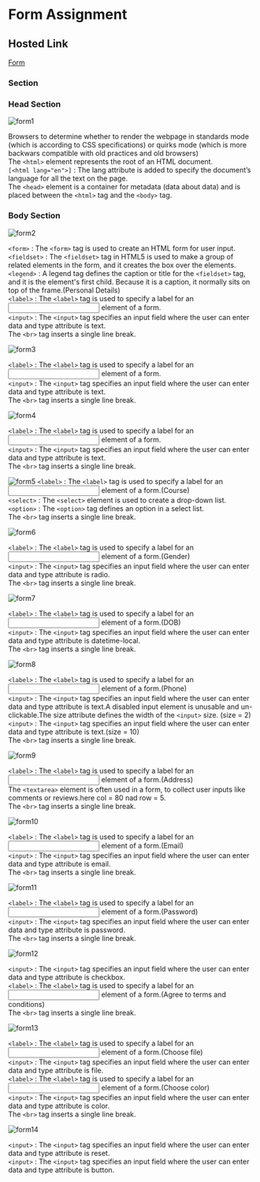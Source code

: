 # Form Assignment

## Hosted Link

[Form](https://ugamraj.github.io/HtmlAssignment/Form/)

### Section

### Head Section

![form1](https://github.com/UgamRaj/HtmlAssignment/assets/124122714/601ec87e-2ecb-4e73-9a10-a436d58771ab)

Browsers to determine whether to render the webpage in standards mode (which is according to CSS specifications) or quirks mode (which is more backwars compatible with old practices and old browsers)<br/>
The `<html>` element represents the root of an HTML document.<br/>
`[<html lang="en">]` : The lang attribute is added to specify the document’s language for all the text on the page.<br/>
The `<head>` element is a container for metadata (data about data) and is placed between the `<html>` tag and the `<body>` tag.

### Body Section

![form2](https://github.com/UgamRaj/HtmlAssignment/assets/124122714/3a9880c1-e855-4141-b271-80758040593a)

`<form>` : The `<form>` tag is used to create an HTML form for user input.<br/>
`<fieldset>` : The `<fieldset>` tag in HTML5 is used to make a group of related elements in the form, and it creates the box over the elements. <br/>
`<legend>` : A legend tag defines the caption or title for the `<fieldset>` tag, and it is the element's first child. Because it is a caption, it normally sits on top of the frame.(Personal Details) <br/>
`<label>` : The `<label>` tag is used to specify a label for an <input> element of a form. <br/>
`<input>` : The `<input>` tag specifies an input field where the user can enter data and type attribute is text. <br/>
The `<br>` tag inserts a single line break.

![form3](https://github.com/UgamRaj/HtmlAssignment/assets/124122714/6151235e-8c36-4887-a539-fa78a9f4680d)

`<label>` : The `<label>` tag is used to specify a label for an <input> element of a form. <br/>
`<input>` : The `<input>` tag specifies an input field where the user can enter data and type attribute is text. <br/>
The `<br>` tag inserts a single line break.

![form4](https://github.com/UgamRaj/HtmlAssignment/assets/124122714/65d607e9-786c-4b94-8775-6e3a051daba8)

`<label>` : The `<label>` tag is used to specify a label for an <input> element of a form. <br/>
`<input>` : The `<input>` tag specifies an input field where the user can enter data and type attribute is text. <br/>
The `<br>` tag inserts a single line break.

![form5](https://github.com/UgamRaj/HtmlAssignment/assets/124122714/6c0f77b0-8691-4c0d-95bf-562ad6f91310)
`<label>` : The `<label>` tag is used to specify a label for an <input> element of a form.(Course) <br/>
`<select>` :  The `<select>` element is used to create a drop-down list. <br/>
`<option>` :  The `<option>` tag defines an option in a select list. <br/>
The `<br>` tag inserts a single line break.

![form6](https://github.com/UgamRaj/HtmlAssignment/assets/124122714/e4b2e197-4672-4d20-a3ea-d1e0d2352814)

`<label>` : The `<label>` tag is used to specify a label for an <input> element of a form.(Gender) <br/>
`<input>` : The `<input>` tag specifies an input field where the user can enter data and type attribute is radio. <br/>
The `<br>` tag inserts a single line break.

![form7](https://github.com/UgamRaj/HtmlAssignment/assets/124122714/4bd020fc-c6c5-4d45-a367-5cce7b59322d)

`<label>` : The `<label>` tag is used to specify a label for an <input> element of a form.(DOB) <br/>
`<input>` : The `<input>` tag specifies an input field where the user can enter data and type attribute is datetime-local. <br/>
The `<br>` tag inserts a single line break.

![form8](https://github.com/UgamRaj/HtmlAssignment/assets/124122714/60421583-1af0-48a2-bf16-c25023a19925)

`<label>` : The `<label>` tag is used to specify a label for an <input> element of a form.(Phone) <br/>
`<input>` : The `<input>` tag specifies an input field where the user can enter data and type attribute is text.A disabled input element is unusable and un-clickable.The size attribute defines the width of the `<input>` size. (size = 2)  <br/>
`<input>` : The `<input>` tag specifies an input field where the user can enter data and type attribute is text.(size = 10) <br/>
The `<br>` tag inserts a single line break.

![form9](https://github.com/UgamRaj/HtmlAssignment/assets/124122714/ae3120f1-671c-4afb-83dd-4bdf8429eef8)

`<label>` : The `<label>` tag is used to specify a label for an <input> element of a form.(Address) <br/>
The `<textarea>` element is often used in a form, to collect user inputs like comments or reviews.here col = 80 nad row = 5.<br/>
The `<br>` tag inserts a single line break.

![form10](https://github.com/UgamRaj/HtmlAssignment/assets/124122714/65726efa-889b-44f6-aaa9-c0da0e51f1e0)

`<label>` : The `<label>` tag is used to specify a label for an <input> element of a form.(Email) <br/>
`<input>` : The `<input>` tag specifies an input field where the user can enter data and type attribute is email. <br/>
The `<br>` tag inserts a single line break.

![form11](https://github.com/UgamRaj/HtmlAssignment/assets/124122714/857735d8-0ff0-4439-8282-37347d69e003)

`<label>` : The `<label>` tag is used to specify a label for an <input> element of a form.(Password) <br/>
`<input>` : The `<input>` tag specifies an input field where the user can enter data and type attribute is password. <br/>
The `<br>` tag inserts a single line break.

![form12](https://github.com/UgamRaj/HtmlAssignment/assets/124122714/054636b5-8940-4e0b-ba23-6e22a762c334)

`<input>` : The `<input>` tag specifies an input field where the user can enter data and type attribute is checkbox. <br/>
`<label>` : The `<label>` tag is used to specify a label for an <input> element of a form.(Agree to terms and conditions) <br/>
The `<br>` tag inserts a single line break.

![form13](https://github.com/UgamRaj/HtmlAssignment/assets/124122714/7e503c9c-6af0-4b31-a123-0b4411fe2f0e)

`<label>` : The `<label>` tag is used to specify a label for an <input> element of a form.(Choose file) <br/>
`<input>` : The `<input>` tag specifies an input field where the user can enter data and type attribute is file. <br/>
`<label>` : The `<label>` tag is used to specify a label for an <input> element of a form.(Choose color) <br/>
`<input>` : The `<input>` tag specifies an input field where the user can enter data and type attribute is color. <br/>
The `<br>` tag inserts a single line break.

![form14](https://github.com/UgamRaj/HtmlAssignment/assets/124122714/a4bae61d-1717-47cc-9668-b23fac3ed87c)

`<input>` : The `<input>` tag specifies an input field where the user can enter data and type attribute is reset. <br/>
`<input>` : The `<input>` tag specifies an input field where the user can enter data and type attribute is button. 

 
